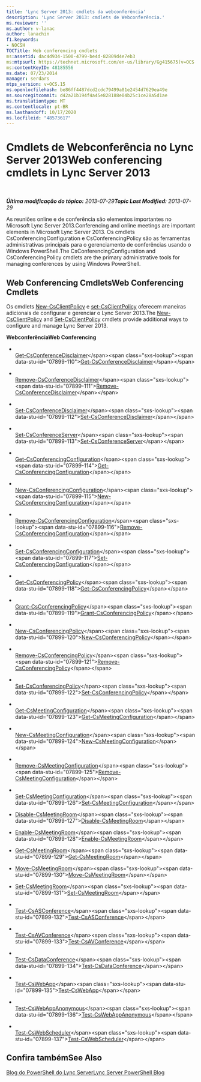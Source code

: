 ```yaml
---
title: 'Lync Server 2013: cmdlets da webconferência'
description: 'Lync Server 2013: cmdlets de Webconferência.'
ms.reviewer: ''
ms.author: v-lanac
author: lanachin
f1.keywords:
- NOCSH
TOCTitle: Web conferencing cmdlets
ms:assetid: dac4d934-1500-4799-be4d-82809d4e7eb3
ms:mtpsurl: https://technet.microsoft.com/en-us/library/Gg415675(v=OCS.15)
ms:contentKeyID: 48185556
ms.date: 07/23/2014
manager: serdars
mtps_version: v=OCS.15
ms.openlocfilehash: be86ff4487dcd2cdc79499a81e2454d7629ea49e
ms.sourcegitcommit: d42a21b194f4a45e828188e04b25c1ce28a5d1ae
ms.translationtype: MT
ms.contentlocale: pt-BR
ms.lasthandoff: 10/17/2020
ms.locfileid: "48573617"
---
```

# <a name="web-conferencing-cmdlets-in-lync-server-2013"></a><span data-ttu-id="07899-103">Cmdlets de Webconferência no Lync Server 2013</span><span class="sxs-lookup"><span data-stu-id="07899-103">Web conferencing cmdlets in Lync Server 2013</span></span>

<div data-xmlns="http://www.w3.org/1999/xhtml">

<div class="topic" data-xmlns="http://www.w3.org/1999/xhtml" data-msxsl="urn:schemas-microsoft-com:xslt" data-cs="https://msdn.microsoft.com/">

<div data-asp="https://msdn2.microsoft.com/asp">



</div>

<div id="mainSection">

<div id="mainBody">

<span> </span>

<span data-ttu-id="07899-104">_**Última modificação do tópico:** 2013-07-29_</span><span class="sxs-lookup"><span data-stu-id="07899-104">_**Topic Last Modified:** 2013-07-29_</span></span>

<span data-ttu-id="07899-105">As reuniões online e de conferência são elementos importantes no Microsoft Lync Server 2013.</span><span class="sxs-lookup"><span data-stu-id="07899-105">Conferencing and online meetings are important elements in Microsoft Lync Server 2013.</span></span> <span data-ttu-id="07899-106">Os cmdlets CsConferencingConfiguration e CsConferencingPolicy são as ferramentas administrativas principais para o gerenciamento de conferências usando o Windows PowerShell.</span><span class="sxs-lookup"><span data-stu-id="07899-106">The CsConferencingConfiguration and CsConferencingPolicy cmdlets are the primary administrative tools for managing conferences by using Windows PowerShell.</span></span>

<div>

## <a name="web-conferencing-cmdlets"></a><span data-ttu-id="07899-107">Web Conferencing Cmdlets</span><span class="sxs-lookup"><span data-stu-id="07899-107">Web Conferencing Cmdlets</span></span>

<span data-ttu-id="07899-108">Os cmdlets [New-CsClientPolicy](https://technet.microsoft.com/library/Gg425949(v=OCS.15)) e [set-CsClientPolicy](https://technet.microsoft.com/library/Gg398300(v=OCS.15)) oferecem maneiras adicionais de configurar e gerenciar o Lync Server 2013.</span><span class="sxs-lookup"><span data-stu-id="07899-108">The [New-CsClientPolicy](https://technet.microsoft.com/library/Gg425949(v=OCS.15)) and [Set-CsClientPolicy](https://technet.microsoft.com/library/Gg398300(v=OCS.15)) cmdlets provide additional ways to configure and manage Lync Server 2013.</span></span>

<span data-ttu-id="07899-109">**Webconferência**</span><span class="sxs-lookup"><span data-stu-id="07899-109">**Web Conferencing**</span></span>

  - <span></span>  
    <span data-ttu-id="07899-110">[Get-CsConferenceDisclaimer](https://technet.microsoft.com/library/Gg425714(v=OCS.15))</span><span class="sxs-lookup"><span data-stu-id="07899-110">[Get-CsConferenceDisclaimer](https://technet.microsoft.com/library/Gg425714(v=OCS.15))</span></span>

  - <span></span>  
    <span data-ttu-id="07899-111">[Remove-CsConferenceDisclaimer](https://technet.microsoft.com/library/Gg398243(v=OCS.15))</span><span class="sxs-lookup"><span data-stu-id="07899-111">[Remove-CsConferenceDisclaimer](https://technet.microsoft.com/library/Gg398243(v=OCS.15))</span></span>

  - <span></span>  
    <span data-ttu-id="07899-112">[Set-CsConferenceDisclaimer](https://technet.microsoft.com/library/Gg398776(v=OCS.15))</span><span class="sxs-lookup"><span data-stu-id="07899-112">[Set-CsConferenceDisclaimer](https://technet.microsoft.com/library/Gg398776(v=OCS.15))</span></span>

<!-- end list -->

  - <span></span>  
    <span data-ttu-id="07899-113">[Set-CsConferenceServer](https://technet.microsoft.com/library/Gg398738(v=OCS.15))</span><span class="sxs-lookup"><span data-stu-id="07899-113">[Set-CsConferenceServer](https://technet.microsoft.com/library/Gg398738(v=OCS.15))</span></span>

<!-- end list -->

  - <span></span>  
    <span data-ttu-id="07899-114">[Get-CsConferencingConfiguration](https://technet.microsoft.com/library/Gg398965(v=OCS.15))</span><span class="sxs-lookup"><span data-stu-id="07899-114">[Get-CsConferencingConfiguration](https://technet.microsoft.com/library/Gg398965(v=OCS.15))</span></span>

  - <span></span>  
    <span data-ttu-id="07899-115">[New-CsConferencingConfiguration](https://technet.microsoft.com/library/Gg412967(v=OCS.15))</span><span class="sxs-lookup"><span data-stu-id="07899-115">[New-CsConferencingConfiguration](https://technet.microsoft.com/library/Gg412967(v=OCS.15))</span></span>

  - <span></span>  
    <span data-ttu-id="07899-116">[Remove-CsConferencingConfiguration](https://technet.microsoft.com/library/Gg412767(v=OCS.15))</span><span class="sxs-lookup"><span data-stu-id="07899-116">[Remove-CsConferencingConfiguration](https://technet.microsoft.com/library/Gg412767(v=OCS.15))</span></span>

  - <span></span>  
    <span data-ttu-id="07899-117">[Set-CsConferencingConfiguration](https://technet.microsoft.com/library/Gg412969(v=OCS.15))</span><span class="sxs-lookup"><span data-stu-id="07899-117">[Set-CsConferencingConfiguration](https://technet.microsoft.com/library/Gg412969(v=OCS.15))</span></span>

<!-- end list -->

  - <span></span>  
    <span data-ttu-id="07899-118">[Get-CsConferencingPolicy](https://technet.microsoft.com/library/Gg398293(v=OCS.15))</span><span class="sxs-lookup"><span data-stu-id="07899-118">[Get-CsConferencingPolicy](https://technet.microsoft.com/library/Gg398293(v=OCS.15))</span></span>

  - <span></span>  
    <span data-ttu-id="07899-119">[Grant-CsConferencingPolicy](https://technet.microsoft.com/library/Gg425937(v=OCS.15))</span><span class="sxs-lookup"><span data-stu-id="07899-119">[Grant-CsConferencingPolicy](https://technet.microsoft.com/library/Gg425937(v=OCS.15))</span></span>

  - <span></span>  
    <span data-ttu-id="07899-120">[New-CsConferencingPolicy](https://technet.microsoft.com/library/Gg413019(v=OCS.15))</span><span class="sxs-lookup"><span data-stu-id="07899-120">[New-CsConferencingPolicy](https://technet.microsoft.com/library/Gg413019(v=OCS.15))</span></span>

  - <span></span>  
    <span data-ttu-id="07899-121">[Remove-CsConferencingPolicy](https://technet.microsoft.com/library/Gg398728(v=OCS.15))</span><span class="sxs-lookup"><span data-stu-id="07899-121">[Remove-CsConferencingPolicy](https://technet.microsoft.com/library/Gg398728(v=OCS.15))</span></span>

  - <span></span>  
    <span data-ttu-id="07899-122">[Set-CsConferencingPolicy](https://technet.microsoft.com/library/Gg425788(v=OCS.15))</span><span class="sxs-lookup"><span data-stu-id="07899-122">[Set-CsConferencingPolicy](https://technet.microsoft.com/library/Gg425788(v=OCS.15))</span></span>

<!-- end list -->

  - <span></span>  
    <span data-ttu-id="07899-123">[Get-CsMeetingConfiguration](https://technet.microsoft.com/library/Gg425875(v=OCS.15))</span><span class="sxs-lookup"><span data-stu-id="07899-123">[Get-CsMeetingConfiguration](https://technet.microsoft.com/library/Gg425875(v=OCS.15))</span></span>

  - <span></span>  
    <span data-ttu-id="07899-124">[New-CsMeetingConfiguration](https://technet.microsoft.com/library/Gg398065(v=OCS.15))</span><span class="sxs-lookup"><span data-stu-id="07899-124">[New-CsMeetingConfiguration](https://technet.microsoft.com/library/Gg398065(v=OCS.15))</span></span>

  - <span></span>  
    <span data-ttu-id="07899-125">[Remove-CsMeetingConfiguration](https://technet.microsoft.com/library/Gg412775(v=OCS.15))</span><span class="sxs-lookup"><span data-stu-id="07899-125">[Remove-CsMeetingConfiguration](https://technet.microsoft.com/library/Gg412775(v=OCS.15))</span></span>

  - <span></span>  
    <span data-ttu-id="07899-126">[Set-CsMeetingConfiguration](https://technet.microsoft.com/library/Gg398648(v=OCS.15))</span><span class="sxs-lookup"><span data-stu-id="07899-126">[Set-CsMeetingConfiguration](https://technet.microsoft.com/library/Gg398648(v=OCS.15))</span></span>

<!-- end list -->

  - <span data-ttu-id="07899-127">[Disable-CsMeetingRoom](https://technet.microsoft.com/library/JJ204723(v=OCS.15))</span><span class="sxs-lookup"><span data-stu-id="07899-127">[Disable-CsMeetingRoom](https://technet.microsoft.com/library/JJ204723(v=OCS.15))</span></span>

  - <span data-ttu-id="07899-128">[Enable-CsMeetingRoom](https://technet.microsoft.com/library/JJ205062(v=OCS.15))</span><span class="sxs-lookup"><span data-stu-id="07899-128">[Enable-CsMeetingRoom](https://technet.microsoft.com/library/JJ205062(v=OCS.15))</span></span>

  - <span data-ttu-id="07899-129">[Get-CsMeetingRoom](https://technet.microsoft.com/library/JJ205277(v=OCS.15))</span><span class="sxs-lookup"><span data-stu-id="07899-129">[Get-CsMeetingRoom](https://technet.microsoft.com/library/JJ205277(v=OCS.15))</span></span>

  - <span data-ttu-id="07899-130">[Move-CsMeetingRoom](https://technet.microsoft.com/library/JJ204889(v=OCS.15))</span><span class="sxs-lookup"><span data-stu-id="07899-130">[Move-CsMeetingRoom](https://technet.microsoft.com/library/JJ204889(v=OCS.15))</span></span>

  - <span data-ttu-id="07899-131">[Set-CsMeetingRoom](https://technet.microsoft.com/library/JJ204831(v=OCS.15))</span><span class="sxs-lookup"><span data-stu-id="07899-131">[Set-CsMeetingRoom](https://technet.microsoft.com/library/JJ204831(v=OCS.15))</span></span>

<!-- end list -->

  - <span></span>  
    <span data-ttu-id="07899-132">[Test-CsASConference](https://technet.microsoft.com/library/JJ205227(v=OCS.15))</span><span class="sxs-lookup"><span data-stu-id="07899-132">[Test-CsASConference](https://technet.microsoft.com/library/JJ205227(v=OCS.15))</span></span>

  - <span></span>  
    <span data-ttu-id="07899-133">[Test-CsAVConference](https://technet.microsoft.com/library/Gg412749(v=OCS.15))</span><span class="sxs-lookup"><span data-stu-id="07899-133">[Test-CsAVConference](https://technet.microsoft.com/library/Gg412749(v=OCS.15))</span></span>

  - <span></span>  
    <span data-ttu-id="07899-134">[Test-CsDataConference](https://technet.microsoft.com/library/JJ205219(v=OCS.15))</span><span class="sxs-lookup"><span data-stu-id="07899-134">[Test-CsDataConference](https://technet.microsoft.com/library/JJ205219(v=OCS.15))</span></span>

  - <span></span>  
    <span data-ttu-id="07899-135">[Test-CsWebApp](https://technet.microsoft.com/library/Hh689989(v=OCS.15))</span><span class="sxs-lookup"><span data-stu-id="07899-135">[Test-CsWebApp](https://technet.microsoft.com/library/Hh689989(v=OCS.15))</span></span>

  - <span></span>  
    <span data-ttu-id="07899-136">[Test-CsWebAppAnonymous](https://technet.microsoft.com/library/Hh690041(v=OCS.15))</span><span class="sxs-lookup"><span data-stu-id="07899-136">[Test-CsWebAppAnonymous](https://technet.microsoft.com/library/Hh690041(v=OCS.15))</span></span>

  - <span></span>  
    <span data-ttu-id="07899-137">[Test-CsWebScheduler](https://technet.microsoft.com/library/JJ204829(v=OCS.15))</span><span class="sxs-lookup"><span data-stu-id="07899-137">[Test-CsWebScheduler](https://technet.microsoft.com/library/JJ204829(v=OCS.15))</span></span>

</div>

<div>

## <a name="see-also"></a><span data-ttu-id="07899-138">Confira também</span><span class="sxs-lookup"><span data-stu-id="07899-138">See Also</span></span>


[<span data-ttu-id="07899-139">Blog do PowerShell do Lync Server</span><span class="sxs-lookup"><span data-stu-id="07899-139">Lync Server PowerShell Blog</span></span>](https://go.microsoft.com/fwlink/p/?linkid=203150)  
  

</div>

</div>

<span> </span>

</div>

</div>

</div>

